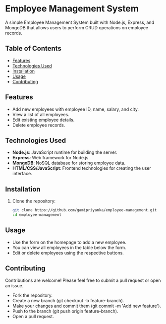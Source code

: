 # Employee Management System

A simple Employee Management System built with Node.js, Express, and MongoDB that allows users to perform CRUD operations on employee records.

## Table of Contents
- [Features](#features)
- [Technologies Used](#technologies-used)
- [Installation](#installation)
- [Usage](#usage)
- [Contributing](#contributing)

## Features
- Add new employees with employee ID, name, salary, and city.
- View a list of all employees.
- Edit existing employee details.
- Delete employee records.

## Technologies Used
- **Node.js**: JavaScript runtime for building the server.
- **Express**: Web framework for Node.js.
- **MongoDB**: NoSQL database for storing employee data.
- **HTML/CSS/JavaScript**: Frontend technologies for creating the user interface.

## Installation

1. Clone the repository:
   ```bash
   git clone https://github.com/gamipriyanka/employee-management.git
   cd employee-management
## Usage
- Use the form on the homepage to add a new employee.
- You can view all employees in the table below the form.
- Edit or delete employees using the respective buttons.

## Contributing
Contributions are welcome! Please feel free to submit a pull request or open an issue.
- Fork the repository.
- Create a new branch (git checkout -b feature-branch).
- Make your changes and commit them (git commit -m 'Add new feature').
- Push to the branch (git push origin feature-branch).
- Open a pull request.
